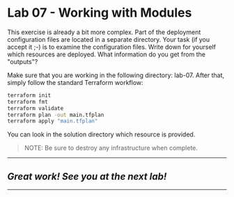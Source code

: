 # Lab 07 - Working with Modules
This exercise is already a bit more complex. Part of the deployment configuration files are located in a separate directory. Your task (if you accept it ;-) is to examine the configuration files. Write down for yourself which resources are deployed. What information do you get from the "outputs"?

Make sure that you are working in the following directory: lab-07. After that, simply follow the standard Terraform workflow:

```bash
terraform init
terraform fmt
terraform validate
terraform plan -out main.tfplan
terraform apply "main.tfplan"
```

You can look in the solution directory which resource is provided.

> NOTE: Be sure to destroy any infrastructure when complete.

---
## *Great work! See you at the next lab!*
---